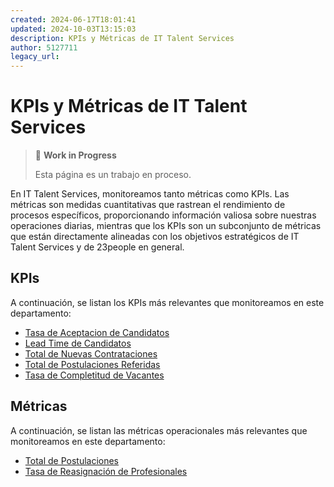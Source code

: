 ```yaml
---
created: 2024-06-17T18:01:41
updated: 2024-10-03T13:15:03
description: KPIs y Métricas de IT Talent Services
author: 5127711
legacy_url: 
---
```


# KPIs y Métricas de IT Talent Services

> 🚧 **Work in Progress**
>
> Esta página es un trabajo en proceso.
>

En IT Talent Services, monitoreamos tanto métricas como KPIs. Las métricas son medidas cuantitativas que rastrean el rendimiento  de procesos específicos, proporcionando información valiosa sobre nuestras operaciones diarias, mientras que los KPIs son un subconjunto de métricas que están directamente alineadas con los objetivos estratégicos de IT Talent Services y de 23people en general.

## KPIs

A continuación, se listan los KPIs más relevantes que monitoreamos en este departamento:

* [Tasa de Aceptacion de Candidatos](tasa-aceptacion-candidatos)
* [Lead Time de Candidatos](lead-time-candidatos)
* [Total de Nuevas Contrataciones](total-nuevas-contrataciones)
* [Total de Postulaciones Referidas](total-postulaciones-referidas)
* [Tasa de Completitud de Vacantes](tasa-completitud-vacantes)

## Métricas

A continuación, se listan las métricas operacionales más relevantes que monitoreamos en este departamento:

* [Total de Postulaciones](total-postulaciones)
* [Tasa de Reasignación de Profesionales](tasa-reasignacion)

